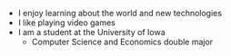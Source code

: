 * I enjoy learning about the world and new technologies
* I like playing video games
* I am a student at the University of Iowa
  * Computer Science and Economics double major
